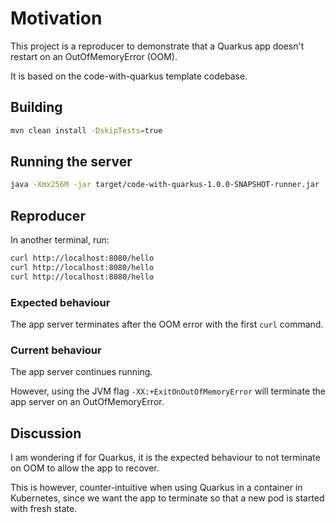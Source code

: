 # Motivation
This project is a reproducer to demonstrate that a Quarkus app doesn't restart
on an OutOfMemoryError (OOM).

It is based on the code-with-quarkus template codebase.

## Building
```bash
mvn clean install -DskipTests=true
```

## Running the server
```bash
java -Xmx256M -jar target/code-with-quarkus-1.0.0-SNAPSHOT-runner.jar
```

## Reproducer
In another terminal, run:
```bash
curl http://localhost:8080/hello
curl http://localhost:8080/hello
curl http://localhost:8080/hello
```

### Expected behaviour
The app server terminates after the OOM error with the first `curl` command.

### Current behaviour
The app server continues running.

However, using the JVM flag
`-XX:+ExitOnOutOfMemoryError` will terminate the app server on an
OutOfMemoryError.

## Discussion
I am wondering if for Quarkus, it is the expected behaviour to not terminate on
OOM to allow the app to recover.

This is however, counter-intuitive when using Quarkus in a container in
Kubernetes, since we want the app to terminate so that a new pod is started
with fresh state.
